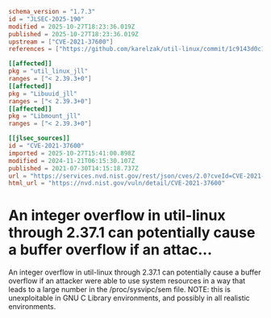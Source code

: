 ```toml
schema_version = "1.7.3"
id = "JLSEC-2025-190"
modified = 2025-10-27T18:23:36.019Z
published = 2025-10-27T18:23:36.019Z
upstream = ["CVE-2021-37600"]
references = ["https://github.com/karelzak/util-linux/commit/1c9143d0c1f979c3daf10e1c37b5b1e916c22a1c", "https://github.com/karelzak/util-linux/issues/1395", "https://lists.debian.org/debian-lts-announce/2024/04/msg00005.html", "https://security.gentoo.org/glsa/202401-08", "https://security.netapp.com/advisory/ntap-20210902-0002/", "https://github.com/karelzak/util-linux/commit/1c9143d0c1f979c3daf10e1c37b5b1e916c22a1c", "https://github.com/karelzak/util-linux/issues/1395", "https://lists.debian.org/debian-lts-announce/2024/04/msg00005.html", "https://security.gentoo.org/glsa/202401-08", "https://security.netapp.com/advisory/ntap-20210902-0002/"]

[[affected]]
pkg = "util_linux_jll"
ranges = ["< 2.39.3+0"]
[[affected]]
pkg = "Libuuid_jll"
ranges = ["< 2.39.3+0"]
[[affected]]
pkg = "Libmount_jll"
ranges = ["< 2.39.3+0"]

[[jlsec_sources]]
id = "CVE-2021-37600"
imported = 2025-10-27T15:41:00.898Z
modified = 2024-11-21T06:15:30.107Z
published = 2021-07-30T14:15:18.737Z
url = "https://services.nvd.nist.gov/rest/json/cves/2.0?cveId=CVE-2021-37600"
html_url = "https://nvd.nist.gov/vuln/detail/CVE-2021-37600"
```

# An integer overflow in util-linux through 2.37.1 can potentially cause a buffer overflow if an attac...

An integer overflow in util-linux through 2.37.1 can potentially cause a buffer overflow if an attacker were able to use system resources in a way that leads to a large number in the /proc/sysvipc/sem file. NOTE: this is unexploitable in GNU C Library environments, and possibly in all realistic environments.

